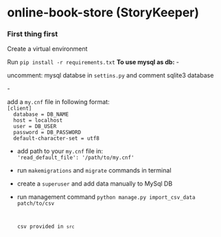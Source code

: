 # online-book-store (StoryKeeper)
<h3>First thing first</h3>
<p>Create a virtual environment</p>
Run <code>pip install -r requirements.txt</code>
<b>To use mysql as db:</b>
- <p>uncomment: mysql databse in <code>settins.py</code> and comment sqlite3 database</p>
- <p>add a <code>my.cnf</code> file in following format:<br>
  <code>[client]
  database = DB_NAME
  host = localhost
  user = DB_USER
  password = DB_PASSWORD
  default-character-set = utf8</code>
  </p>

- <p>add path to your <code>my.cnf</code> file in:<br>
  <code>'read_default_file': '/path/to/my.cnf'</code>
  </p>

-  <p>run <code>makemigrations</code> and <code>migrate</code> commands in terminal</p>
-  <p>create a <code>superuser</code> and add data manually to MySql DB</p>

-  <p>run management command <code>python manage.py import_csv_data patch/to/csv</p>
   <p>csv provided in <code>src</code></p>


